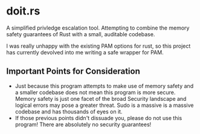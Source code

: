 # doit.rs

A simplified privledge escalation tool.
Attempting to combine the memory safety guarantees of Rust with a small, auditable
codebase.

I was really unhappy with the existing PAM options for rust, so this project has currently
devolved into me writing a safe wrapper for PAM.

## Important Points for Consideration

* Just because this program attempts to make use of memory safety and a smaller codebase
does not mean this program is more secure. Memory safety is just one facet of the broad
Security landscape and logical errors may pose a greater threat. Sudo is a massive
is a massive codebase and has thousands of eyes on it.
* If those previous points didn't dissuade you, please do not use this program!
There are absolutely no security guarantees!

